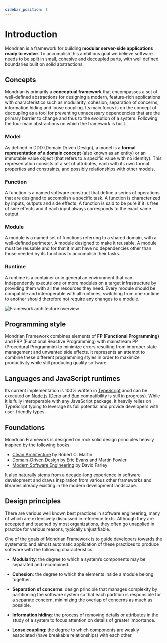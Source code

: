 ```yaml
---
sidebar_position: 1
---
```


# Introduction

Mondrian is a framework for building **modular server-side applications ready to evolve**.
To accomplish this ambitious goal we believe software needs to be split in small, cohesive and decoupled parts, with well defined boundaries built on solid abstractions.

## Concepts

Mondrian is primarily a **conceptual framework** that encompasses a set of well-defined abstractions for designing a modern, feature-rich applications with characteristics such as modularity, cohesion, separation of concerns, information hiding and loose coupling. Its main focus is on the concept of decoupling as a tool for preventing unnecessary dependencies that are the primary barrier to change and thus to the evolution of a system. Following the four main abstractions on which the framework is built.

### Model

As defined in DDD (Domain Driven Design), a model is a **formal representation of a domain concept** (also known as an entity) or an immutable value object (that refers to a specific value with no identity). This representation consists of a set of attributes, each with its own formal properties and constraints, and possibly relationships with other models.

### Function

A function is a named software construct that define a series of operations that are designed to accomplish a specific task. A function is characterized by inputs, outputs and side effects. A function is said to be pure if it is free of side effects and if each input always corresponds to the exact same output.

### Module

A module is a named set of functions referring to a shared domain, with a well-defined perimeter. A module designed to make it reusable. A module must be reusable and for that it must have no dependencies other than those needed by its functions to accomplish their tasks.

### Runtime

A runtime is a container or in general an environment that can independently execute one or more modules on a target infrastructure by providing them with all the resources they need. Every module should be compatible and interoperable with all runtimes, switching from one runtime to another should therefore not require any changes to a module.

![Framework architecture overview](/img/architecture-overview.png)

## Programming style

Mondrian Framework combines elements of **FP (Functional Programming)** and FRP (Functional Reactive Programming) with mainstream PP (Procedural Programmin) to minimize errors resulting from improper state management and unwanted side effects. It represents an attempt to combine these different programming styles in order to maximize productivity while still producing quality software.

## Languages and JavaScript runtimes

Its current implementation is 100% written in [TypeScript](https://www.typescriptlang.org/) ancd can be executed on [Node.js](https://nodejs.org/) ([Deno](https://deno.land/) and [Bun](https://bun.sh/) compatibility is still in progress). While it is fully interoperable with any JavaScript package, it heavily relies on TypeScript typing to leverage its full potential and provide developers with user-friendly types.

## Foundations

Mondrian Framework is designed on rock solid design principles heavily inspired by the following books:

- [Clean Architecture](https://blog.cleancoder.com/uncle-bob/2012/08/13/the-clean-architecture.html) by Robert C. Martin
- [Domain-Driven Design](https://martinfowler.com/bliki/DomainDrivenDesign.html) by Eric Evans and Martin Fowler
- [Modern Software Engineering](https://www.davefarley.net/?p=352) by David Farley

It also naturally stems from a decade-long experience in software development and draws inspiration from various other frameworks and libraries already existing in the modern development landscape.

## Design principles

There are various well known best practices in software engineering, many of which are extensively discussed in reference texts. Although they are accepted and teached by most organizations, they often go unapplied in practice for various reasons, typically unjustifiable.

One of the goals of Mondrian Framework is to guide developers towards the systematic and almost automatic application of these practices to produce software with the following characteristics:

- **Modularity**: the degree to which a system’s components may be separated and recombined.

- **Cohesion**: the degree to which the elements inside a module belong together.

- **Separation of concerns**: design principle that manages complexity by partitioning the software system so that each partition is responsible for a separate concern, minimizing the overlap of concerns as much as possible.

- **Information hiding**: the process of removing details or attributes in the study of a system to focus attention on details of greater importance.

- **Loose coupling**: the degree to which components are weakly associated (have breakable relationships) with each other.
